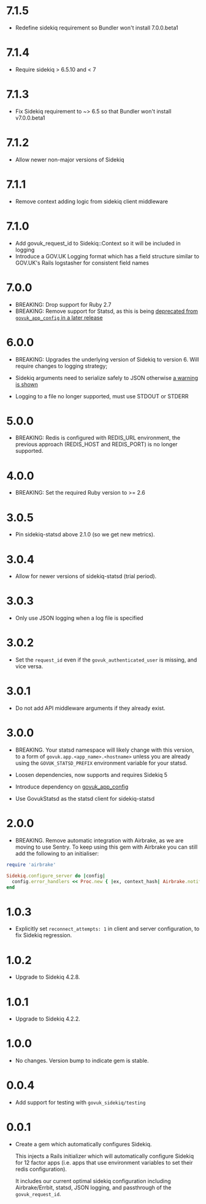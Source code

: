 # 7.1.5

* Redefine sidekiq requirement so Bundler won't install 7.0.0.beta1

# 7.1.4

* Require sidekiq > 6.5.10 and < 7

# 7.1.3

* Fix Sidekiq requirement to ~> 6.5 so that Bundler won't install v7.0.0.beta1

# 7.1.2

* Allow newer non-major versions of Sidekiq

# 7.1.1

* Remove context adding logic from sidekiq client middleware

# 7.1.0

* Add govuk_request_id to Sidekiq::Context so it will be included in logging
* Introduce a GOV.UK Logging format which has a field structure similar to GOV.UK's Rails logstasher for consistent field names

# 7.0.0

* BREAKING: Drop support for Ruby 2.7
* BREAKING: Remove support for Statsd, as this is being [deprecated from `govuk_app_config` in a later release](https://github.com/alphagov/govuk_app_config/commit/71f4f2fa3871721e5c8140bcf73d683e09d8d7b2)

# 6.0.0
* BREAKING: Upgrades the underlying version of Sidekiq to version 6. Will require changes to logging strategy;

* Sidekiq arguments need to serialize safely to JSON otherwise [a warning is shown](https://github.com/mperham/sidekiq/blob/main/Changes.md#640)
* Logging to a file no longer supported, must use STDOUT or STDERR

# 5.0.0

* BREAKING: Redis is configured with REDIS_URL environment, the previous approach (REDIS_HOST and REDIS_PORT) is no longer supported.

# 4.0.0

* BREAKING: Set the required Ruby version to >= 2.6

# 3.0.5

* Pin sidekiq-statsd above 2.1.0 (so we get new metrics).

# 3.0.4

* Allow for newer versions of sidekiq-statsd (trial period).

# 3.0.3

* Only use JSON logging when a log file is specified

# 3.0.2

* Set the `request_id` even if the `govuk_authenticated_user` is missing, and vice versa.

# 3.0.1

* Do not add API middleware arguments if they already exist.

# 3.0.0

* BREAKING. Your statsd namespace will likely change with this version, to a
form of `govuk.app.<app_name>.<hostname>` unless you are already using
the `GOVUK_STATSD_PREFIX` environment variable for your statsd.

* Loosen dependencies, now supports and requires Sidekiq 5
* Introduce dependency on [govuk_app_config](https://github.com/alphagov/govuk_app_config)
* Use GovukStatsd as the statsd client for sidekiq-statsd

# 2.0.0

* BREAKING. Remove automatic integration with Airbrake, as we are moving to use Sentry. To keep using this gem with Airbrake you can still add the following to an initialiser:

```ruby
require 'airbrake'

Sidekiq.configure_server do |config|
  config.error_handlers << Proc.new { |ex, context_hash| Airbrake.notify(ex, context_hash) }
end
```

# 1.0.3

* Explicitly set `reconnect_attempts: 1` in client and server configuration,
  to fix Sidekiq regression.

# 1.0.2

* Upgrade to Sidekiq 4.2.8.

# 1.0.1

* Upgrade to Sidekiq 4.2.2.

# 1.0.0

* No changes. Version bump to indicate gem is stable.

# 0.0.4

* Add support for testing with `govuk_sidekiq/testing`

# 0.0.1

* Create a gem which automatically configures Sidekiq.

  This injects a Rails initializer which will
  automatically configure Sidekiq for 12 factor apps
  (i.e. apps that use environment variables to set
  their redis configuration).

  It includes our current optimal sidekiq configuration
  including Airbrake/Errbit, statsd, JSON logging,
  and passthrough of the `govuk_request_id`.
